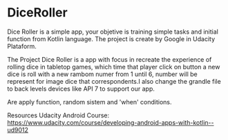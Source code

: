 # DiceRoller

Dice Roller is a simple app, your objetive is training simple tasks and initial function from Kotlin language.
The project is create by Google in Udacity Plataform.

The Project
  Dice Roller is a app with focus in recreate the experience of rolling dice in tabletop games, which time that player click on button a new dice is roll
 with a new rambom numer from 1 until 6, number will be represent for image dice that correspondents.I also change the grandle file to back levels devices like API 7 to support our app. 
 
 Are apply function, random sistem and 'when' conditions.
 
 Resources
  Udacity Android Course: https://www.udacity.com/course/developing-android-apps-with-kotlin--ud9012
